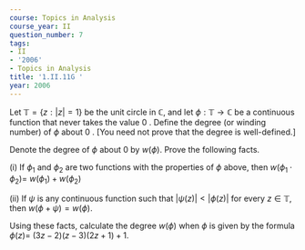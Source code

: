 ```yaml
---
course: Topics in Analysis
course_year: II
question_number: 7
tags:
- II
- '2006'
- Topics in Analysis
title: '1.II.11G '
year: 2006
---
```



Let $\mathbb{T}=\{z:|z|=1\}$ be the unit circle in $\mathbb{C}$, and let $\phi: \mathbb{T} \rightarrow \mathbb{C}$ be a continuous function that never takes the value 0 . Define the degree (or winding number) of $\phi$ about 0 . [You need not prove that the degree is well-defined.]

Denote the degree of $\phi$ about 0 by $w(\phi)$. Prove the following facts.

(i) If $\phi_{1}$ and $\phi_{2}$ are two functions with the properties of $\phi$ above, then $w\left(\phi_{1} \cdot \phi_{2}\right)=$ $w\left(\phi_{1}\right)+w\left(\phi_{2}\right)$

(ii) If $\psi$ is any continuous function such that $|\psi(z)|<|\phi(z)|$ for every $z \in \mathbb{T}$, then $w(\phi+\psi)=w(\phi)$.

Using these facts, calculate the degree $w(\phi)$ when $\phi$ is given by the formula $\phi(z)=$ $(3 z-2)(z-3)(2 z+1)+1 .$